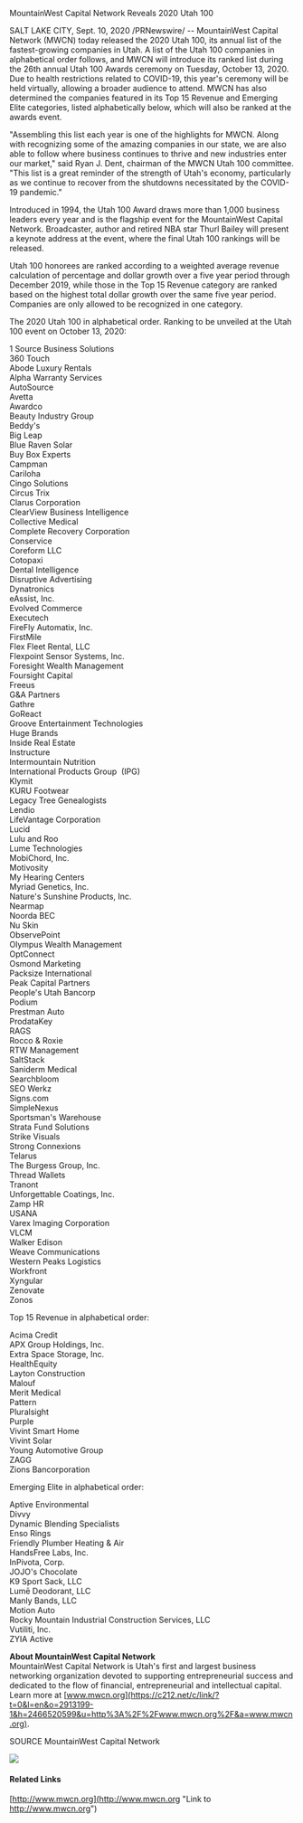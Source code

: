 MountainWest Capital Network Reveals 2020 Utah 100  

SALT LAKE CITY, Sept. 10, 2020 /PRNewswire/ -- MountainWest Capital Network (MWCN) today released the 2020 Utah 100, its annual list of the fastest-growing companies in Utah. A list of the Utah 100 companies in alphabetical order follows, and MWCN will introduce its ranked list during the 26th annual Utah 100 Awards ceremony on Tuesday, October 13, 2020. Due to health restrictions related to COVID-19, this year's ceremony will be held virtually, allowing a broader audience to attend. MWCN has also determined the companies featured in its Top 15 Revenue and Emerging Elite categories, listed alphabetically below, which will also be ranked at the awards event.

"Assembling this list each year is one of the highlights for MWCN. Along with recognizing some of the amazing companies in our state, we are also able to follow where business continues to thrive and new industries enter our market," said Ryan J. Dent, chairman of the MWCN Utah 100 committee. "This list is a great reminder of the strength of Utah's economy, particularly as we continue to recover from the shutdowns necessitated by the COVID-19 pandemic."

Introduced in 1994, the Utah 100 Award draws more than 1,000 business leaders every year and is the flagship event for the MountainWest Capital Network. Broadcaster, author and retired NBA star Thurl Bailey will present a keynote address at the event, where the final Utah 100 rankings will be released.

Utah 100 honorees are ranked according to a weighted average revenue calculation of percentage and dollar growth over a five year period through December 2019, while those in the Top 15 Revenue category are ranked based on the highest total dollar growth over the same five year period. Companies are only allowed to be recognized in one category.

The 2020 Utah 100 in alphabetical order. Ranking to be unveiled at the Utah 100 event on October 13, 2020:

1 Source Business Solutions  
360 Touch  
Abode Luxury Rentals  
Alpha Warranty Services  
AutoSource  
Avetta  
Awardco  
Beauty Industry Group  
Beddy's  
Big Leap  
Blue Raven Solar  
Buy Box Experts  
Campman  
Cariloha  
Cingo Solutions  
Circus Trix  
Clarus Corporation  
ClearView Business Intelligence  
Collective Medical  
Complete Recovery Corporation  
Conservice  
Coreform LLC  
Cotopaxi  
Dental Intelligence  
Disruptive Advertising  
Dynatronics  
eAssist, Inc.  
Evolved Commerce  
Executech  
FireFly Automatix, Inc.  
FirstMile  
Flex Fleet Rental, LLC  
Flexpoint Sensor Systems, Inc.  
Foresight Wealth Management  
Foursight Capital  
Freeus  
G&A Partners  
Gathre  
GoReact  
Groove Entertainment Technologies  
Huge Brands  
Inside Real Estate  
Instructure  
Intermountain Nutrition  
International Products Group  (IPG)  
Klymit  
KURU Footwear  
Legacy Tree Genealogists  
Lendio  
LifeVantage Corporation  
Lucid  
Lulu and Roo  
Lume Technologies  
MobiChord, Inc.  
Motivosity  
My Hearing Centers  
Myriad Genetics, Inc.  
Nature's Sunshine Products, Inc.  
Nearmap  
Noorda BEC  
Nu Skin  
ObservePoint  
Olympus Wealth Management  
OptConnect  
Osmond Marketing  
Packsize International  
Peak Capital Partners  
People's Utah Bancorp  
Podium  
Prestman Auto  
ProdataKey  
RAGS  
Rocco & Roxie  
RTW Management  
SaltStack  
Saniderm Medical  
Searchbloom  
SEO Werkz  
Signs.com  
SimpleNexus  
Sportsman's Warehouse  
Strata Fund Solutions  
Strike Visuals  
Strong Connexions  
Telarus  
The Burgess Group, Inc.  
Thread Wallets  
Tranont  
Unforgettable Coatings, Inc.  
Zamp HR  
USANA  
Varex Imaging Corporation  
VLCM  
Walker Edison  
Weave Communications  
Western Peaks Logistics  
Workfront  
Xyngular  
Zenovate  
Zonos

Top 15 Revenue in alphabetical order:

Acima Credit  
APX Group Holdings, Inc.  
Extra Space Storage, Inc.  
HealthEquity  
Layton Construction  
Malouf  
Merit Medical  
Pattern  
Pluralsight  
Purple  
Vivint Smart Home  
Vivint Solar  
Young Automotive Group  
ZAGG  
Zions Bancorporation

Emerging Elite in alphabetical order:

Aptive Environmental  
Divvy  
Dynamic Blending Specialists  
Enso Rings  
Friendly Plumber Heating & Air  
HandsFree Labs, Inc.  
InPivota, Corp.  
JOJO's Chocolate  
K9 Sport Sack, LLC  
Lumē Deodorant, LLC  
Manly Bands, LLC  
Motion Auto  
Rocky Mountain Industrial Construction Services, LLC  
Vutiliti, Inc.  
ZYIA Active

**About MountainWest Capital Network**  
MountainWest Capital Network is Utah's first and largest business networking organization devoted to supporting entrepreneurial success and dedicated to the flow of financial, entrepreneurial and intellectual capital. Learn more at [www.mwcn.org](https://c212.net/c/link/?t=0&l=en&o=2913199-1&h=2466520599&u=http%3A%2F%2Fwww.mwcn.org%2F&a=www.mwcn.org).

SOURCE MountainWest Capital Network

![](https://rt.prnewswire.com/rt.gif?NewsItemId=LA20797&Transmission_Id=202009101000PR_NEWS_USPR_____LA20797&DateId=20200910)

#### Related Links

[http://www.mwcn.org](http://www.mwcn.org "Link to http://www.mwcn.org")